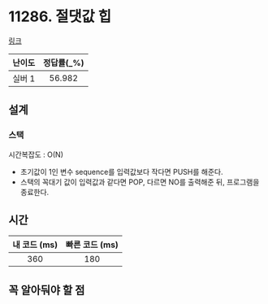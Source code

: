 # 11286. 절댓값 힙

[링크](https://www.acmicpc.net/problem/11286)

| 난이도  | 정답률(\_%) |
|:----:| :---------: |
| 실버 1 |   56.982    |

## 설계

### 스택
시간복잡도 : O(N)

- 초기값이 1인 변수 sequence를 입력값보다 작다면 PUSH를 해준다.
- 스택의 꼭대기 값이 입력값과 같다면 POP, 다르면 NO를 출력해준 뒤, 프로그램을 종료한다.

## 시간

| 내 코드 (ms) | 빠른 코드 (ms) |
|:---------:| :------------: |
|    360    |      180      |

## 꼭 알아둬야 할 점
